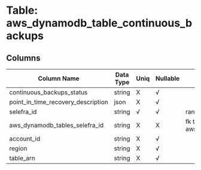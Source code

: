 # Table: aws_dynamodb_table_continuous_backups

## Columns 

|  Column Name   |  Data Type  | Uniq | Nullable | Description | 
|  ----  | ----  | ----  | ----  | ---- | 
| continuous_backups_status | string | X | √ |  | 
| point_in_time_recovery_description | json | X | √ |  | 
| selefra_id | string | √ | √ | random id | 
| aws_dynamodb_tables_selefra_id | string | X | X | fk to aws_dynamodb_tables.selefra_id | 
| account_id | string | X | √ |  | 
| region | string | X | √ |  | 
| table_arn | string | X | √ |  | 


